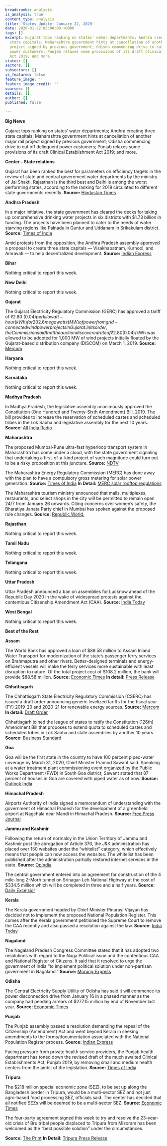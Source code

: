 ```yaml
---
breadcrumbs: analysis
is_analysis: true
content_type: analysis
title: 'States Update: January 22, 2020'
date: 2020-01-22 05:00:00 +0000
tags: []
excerpt: Gujarat tops ranking on states’ water departments; Andhra creating three
  state capitals; Maharashtra government hints at cancellation of another major rail
  project signed by previous government; Odisha commencing drive to cut off delinquent
  power customers; Punjab relaxes some provisions of its draft Clinical Establishment
  Act 2019; and more.
states: []
sectors: []
subsectors: []
is_featured: false
feature_image: ''
feature_image_credit: ''
sources: []
details: []
author: []
published: false

---
```

**Big News**

Gujarat tops ranking on states’ water departments; Andhra creating three state capitals; Maharashtra government hints at cancellation of another major rail project signed by previous government; Odisha commencing drive to cut off delinquent power customers; Punjab relaxes some provisions of its draft Clinical Establishment Act 2019; and more.

**Center – State relations**

Gujarat has been ranked the best for parameters on efficiency targets in the review of state and central government water departments by the ministry of Jal Shakti. Rajasthan is the third best and Delhi is among the worst performing states, according to the ranking for 2019 circulated to different state governments recently. **Source:** [Hindustan Times](https://www.hindustantimes.com/india-news/gujarat-ranked-top-for-water-efficiency-delhi-among-worst-performing-states/story-w7Vue9GVl1qg9Tl0wD3dMM.html)

**Andhra Pradesh**

In a major initiative, the state government has cleared the decks for taking up comprehensive drinking water projects in six districts with $1.73 billion in funding. The projects have been planned to cater to the needs of water starving regions like Palnadu in Guntur and Uddanam in Srikakulam district. **Source:** [Times of India](https://timesofindia.indiatimes.com/city/vijayawada/govt-plans-drinking-water-projects-in-six-districts-with-rs-12308-crore/articleshowprint/73310235.cms)

Amid protests from the opposition, the Andhra Pradesh assembly approved a proposal to create three state capitals — Visakhapatnam, Kurnool, and Amravati — to help decentralized development. **Source:** [Indian Express](https://indianexpress.com/article/india/andhra-pradesh-cabinet-meeting-capital-shift-tdp-jagan-reddy-6225546/)

**Bihar**

Nothing critical to report this week.

**New Delhi**

Nothing critical to report this week.

**Gujarat**

The Gujarat Electricity Regulatory Commission (GERC) has approved a tariff of ₹2.80 ($0.04) per kilowatt-hour (kWh) for 202.6 megawatts (MW) of power from grid-connected wind power projects in Gujarat. In its order, the Commission said that the auction discovered rate of ₹2.80 ($0.04)/kWh was allowed to be adopted for 1,000 MW of wind projects initially floated by the Gujarat-based distribution company (DISCOM) on March 1, 2019. **Source:** [Mercom](https://mercomindia.com/gujarat-commission-approves-tariff-wind-projects/)

**Haryana**

Nothing critical to report this week.

**Karnataka**

Nothing critical to report this week.

**Madhya Pradesh**

In Madhya Pradesh, the legislative assembly unanimously approved the Constitution (One Hundred and Twenty-Sixth Amendment) Bill, 2019. The bill provides to increase the reservation of scheduled castes and scheduled tribes in the Lok Sabha and legislative assembly for the next 10 years. **Source:** [All India Radio](http://www.newsonair.com/News?title=Madhya-Pradesh-Assembly-unanimously-approves-Constitution-(126th-Amendment)-Bill%2C-2019&id=378919)

**Maharashtra**

The proposed Mumbai-Pune ultra-fast hyperloop transport system in Maharashtra has come under a cloud, with the state government signaling that undertaking a first-of-a-kind project of such magnitude could turn out to be a risky proposition at this juncture. **Source:** [NDTV](https://www.ndtv.com/india-news/mumbai-pune-hyperloop-project-maharashtra-government-says-try-someplace-else-first-2165731)

The Maharashtra Energy Regulatory Commission (MERC) has done away with the plan to have a compulsory gross metering for solar power generation. **Source:** [Times of India](https://timesofindia.indiatimes.com/city/aurangabad/merc-withdraws-compulsory-gross-metering-for-solar-power/articleshowprint/73257641.cms) **In Detail:** [MERC solar rooftop regulations](https://www.mahadiscom.in/wp-content/uploads/2020/01/41.-30.12.2019-Grid-Interactive-RRE-Regulations2019-English.pdf)

The Maharashtra tourism ministry announced that malls, multiplexes, restaurants, and select shops in the city will be permitted to remain open 24/7 from January 26 onwards. Citing concerns over women’s safety, the Bharatiya Janata Party chief in Mumbai has spoken against the proposed rule changes. **Source:** [Republic World.](https://www.republicworld.com/india-news/politics/bjp-opposes-thackerays-24x7-mumbai-plan-citing-women-security-issues.html)

**Rajasthan**

Nothing critical to report this week.

**Tamil Nadu**

Nothing critical to report this week.

**Telangana**

Nothing critical to report this week.

**Uttar Pradesh**

Uttar Pradesh announced a ban on assemblies for Lucknow ahead of the Republic Day 2020 in the wake of widespread protests against the contentious Citizenship Amendment Act (CAA). **Source:** [India Today](https://www.indiatoday.in/india/story/anti-caa-stir-continues-uttar-pradesh-section-144-imposed-lucknow-ahead-republic-day-1638163-2020-01-19)

**West Bengal**

Nothing critical to report this week.

**Best of the Rest**

**Assam**

The World Bank has approved a loan of $88.58 million to Assam Inland Water Transport for modernization of the state’s passenger ferry services on Brahmaputra and other rivers. Better-designed terminals and energy-efficient vessels will make the ferry services more sustainable with least disruption to nature. Of the total project cost of $108.2 million, the bank will provide $88.58 million. **Source:** [Economic Times](https://economictimes.indiatimes.com/news/economy/finance/world-bank-approves-rs-630-crore-loan-to-assam-inland-water-transport/articleshow/73338093.cms) **In detail:** [Press Release](http://www.worldbank.org/en/news/press-release/2020/01/16/world-bank-help-modernize-waterways-assam)

**Chhattisgarh**

The Chhattisgarh State Electricity Regulatory Commission (CSERC) has issued a draft order announcing generic levelized tariffs for the fiscal year (FY) 2019-20 and 2020-21 for renewable energy sources. **Source:** [Mercom](https://mercomindia.com/chhattisgarh-sets-tariffs-renewable-projects/) **In detail:** [Draft Order](http://www.cserc.gov.in/pdf/P%20No.%2001%20of%202020/Draft_order_01_of_2020.pdf)

Chhattisgarh joined the league of states to ratify the Constitution (126th) Amendment Bill that proposes to extend quota to scheduled castes and scheduled tribes in Lok Sabha and state assemblies by another 10 years. **Source:** [Business Standard](https://www.business-standard.com/article/current-affairs/chhattisgarh-assembly-ratifies-bill-to-extend-sc-st-quota-for-10-years-120011601222_1.html)

**Goa**

Goa will be the first state in the country to have 100 percent piped-water coverage by March 31, 2020, Chief Minister Pramod Sawant said. Speaking at a water treatment plant commissioning event organized by the Public Works Department (PWD) in South Goa district, Sawant stated that 87 percent of houses in Goa are covered with piped water as of now. **Source:** [Outlook India](https://www.outlookindia.com/newsscroll/100-per-cent-piped-water-in-goa-by-march-31-cm/1711092)

**Himachal Pradesh**

Airports Authority of India signed a memorandum of understanding with the government of Himachal Pradesh for the development of a greenfield airport at Nagchala near Mandi in Himachal Pradesh. **Source:** [Free Press Journal](https://www.freepressjournal.in/corporate-corner/airports-authority-of-india/aai-signs-an-mou-with-govt-of-himachal-pradesh-for-a-greenfield-airport-at-nagchala)

**Jammu and Kashmir**

Following the return of normalcy in the Union Territory of Jammu and Kashmir post the abrogation of Article 370, the J&K administration has placed over 150 websites under the “whitelist” category, which effectively means that people can now access the websites. The whitelist has been published after the administration partially restored internet services in the state. **Source:** [OpIndia](https://www.opindia.com/2020/01/jammu-and-kashmir-administration-releases-list-of-153-whitelisted-websites-after-broadband-and-2g-mobile-internet-was-restored/)

The central government entered into an agreement for construction of the 4 mile-long Z-Morh tunnel on Srinagar-Leh National Highway at the cost of $334.5 million which will be completed in three and a half years. **Source:** [Daily Excelsior](https://www.dailyexcelsior.com/centre-approves-rs-2378-cr-z-morh-tunnel-on-sgr-leh-nh/)

**Kerala**

The Kerala government headed by Chief Minister Pinarayi Vijayan has decided not to implement the proposed National Population Register. This comes after the Kerala government petitioned the Supreme Court to remove the CAA recently and also passed a resolution against the law. **Source:** [India Today](https://www.indiatoday.in/india/story/kerala-govt-now-decides-to-not-implement-npr-1638390-2020-01-20)

**Nagaland**

The Nagaland Pradesh Congress Committee stated that it has adopted two resolutions with regard to the Naga Political issue and the contentious CAA and National Register of Citizens. It said that it resolved to urge the government of India “to implement political solution under non-partisan government in Nagaland.” **Source:** [Morung Express](http://morungexpress.com/nagaland-cong-adopts-resolutions-political-talks-and-caa-nrc)

**Odisha**

The Central Electricity Supply Utility of Odisha has said it will commence its power disconnection drive from January 16 in a phased manner as the company had pending arrears of $277.15 million by end of November last year. **Source:** [Economic Times](https://economictimes.indiatimes.com/industry/energy/power/cesu-to-start-power-disconnection-drive-in-9-odisha-districts-from-thursday/articleshow/73269521.cms)

**Punjab**

The Punjab assembly passed a resolution demanding the repeal of the Citizenship (Amendment) Act and went beyond Kerala in seeking amendments to the forms/documentation associated with the National Population Register process. **Source:** [Indian Express](https://indianexpress.com/article/india/punjab-assembly-goes-a-step-beyond-kerala-scrap-caa-change-npr-forms-6222205/)

Facing pressure from private health service providers, the Punjab health department has toned down the revised draft of the much awaited Clinical Establishments Act, Punjab 2019, by removing small and medium health centers from the ambit of the legislation. **Source:** [Times of India](https://timesofindia.indiatimes.com/city/chandigarh/punjab-government-blinks-on-law-for-regulating-health-facilities-tones-down-draft/articleshow/73294458.cms)

**Tripura**

The $218 million special economic zone (SEZ), to be set up along the Bangladesh border in Tripura, would be a multi-sector SEZ and not just agro-based food processing SEZ, officials said. The center has decided that all notified SEZs will be deemed to be a multi-sector SEZ. **Source:** [Economic Times](https://economictimes.indiatimes.com/news/economy/policy/tripura-sez-along-bangladesh-to-be-multi-sector-one/articleshow/73356790.cms)

The four-party agreement signed this week to try and resolve the 23-year-old crisis of Bru tribal people displaced to Tripura from Mizoram has been welcomed as the “best possible solution” under the circumstances.

**Source:** [The Print](https://theprint.in/india/bru-settlement-in-tripura-best-solution-as-community-claims-ethnic-cleansing-by-mizos/351620/) **In Detail:** [Tripura Press Release](https://tripura.gov.in/press_release)